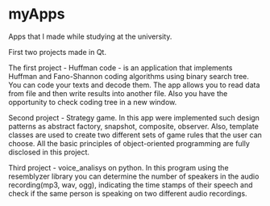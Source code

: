 # myApps
Apps that I made while studying at the university.

First two projects made in Qt.

The first project - Huffman code - is an application that implements Huffman and Fano-Shannon coding algorithms using binary search tree. You can code your texts and decode them. The app allows you to read data from file and then write results into another file. Also you have the opportunity to check coding tree in a new window.

Second project - Strategy game. In this app were implemented such design patterns as abstract factory, snapshot, composite, observer. Also, template classes are used to create two different sets of game rules that the user can choose. All the basic principles of object-oriented programming are fully disclosed in this project. 

Third project - voice_analisys on python. In this program using the resemblyzer library you can determine the number of speakers in the audio recording(mp3, wav, ogg), indicating the time stamps of their speech and check if the same person is speaking on two different audio recordings. 
